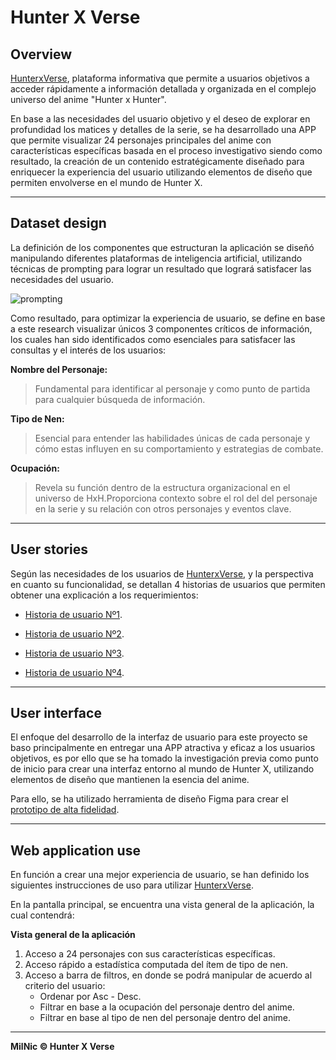 
# Hunter X Verse
## Overview

[HunterxVerse](http://localhost:3000), plataforma informativa que permite a usuarios objetivos a acceder rápidamente a información detallada y organizada en el complejo universo del anime "Hunter x Hunter".

En base a las necesidades del usuario objetivo y el deseo de explorar en profundidad los matices y detalles de la serie, se ha desarrollado una APP que permite visualizar 24 personajes principales del anime con características específicas basada en el proceso investigativo siendo como resultado, la creación de un contenido estratégicamente diseñado para enriquecer la experiencia del usuario utilizando elementos de diseño que permiten envolverse en el mundo de Hunter X.

***

## Dataset design

La definición de los componentes que estructuran la aplicación se diseñó manipulando diferentes plataformas de inteligencia artificial, utilizando técnicas de prompting para lograr un resultado que logrará satisfacer las necesidades del usuario.

![prompting](https://i.ibb.co/3fpBF99/image.png)

Como resultado, para optimizar la experiencia de usuario, se define en base a este research visualizar únicos 3 componentes críticos de información, los cuales han sido identificados como esenciales para satisfacer las consultas y el interés de los usuarios:

**Nombre del Personaje:**
> Fundamental para identificar al personaje y como punto de partida para cualquier búsqueda de información. 

**Tipo de Nen:**

> Esencial para entender las habilidades únicas de cada personaje y cómo estas influyen en su comportamiento y estrategias de combate.

**Ocupación:**

> Revela su función dentro de la estructura organizacional en el universo de HxH.Proporciona contexto sobre el rol del del personaje en la serie y su relación con otros personajes y eventos clave.


***

## User stories 

Según las necesidades de los usuarios de [HunterxVerse](http://localhost:3000), y la perspectiva en cuanto su funcionalidad, se detallan 4 historias de usuarios que permiten obtener una explicación a los requerimientos:

 
* [Historia de usuario Nº1](https://docs.google.com/document/d/1v2muuZXOKxrelo2yIPBQc5fILdFWjPp1_wbJk3ecUEI/edit).

* [Historia de usuario Nº2](https://docs.google.com/document/d/1rGLcPoCOBL9trLHuwJTy9MUkD6gSU5zsyIuzszQMWNM/edit#heading=h.8w5y5uhmie2a).

* [Historia de usuario Nº3](https://docs.google.com/document/d/11WLqt38r5q2c5ZTzPR82NmNhJ8B3qL5XQbCQd5V6mF4/edit).

* [Historia de usuario Nº4](https://docs.google.com/document/d/12QlJwmcYs10GeZy_1TwMqsRPbyle6XM3DbcfGcA_gNE/edit).

***
## User interface

El enfoque del desarrollo de la interfaz de usuario para este proyecto se baso principalmente en entregar una APP atractiva y eficaz a los usuarios objetivos, es por ello que se ha tomado la investigación previa como punto de inicio para crear una interfaz entorno al mundo de Hunter X, utilizando elementos de diseño  que mantienen la esencia del anime.

Para ello, se ha utilizado herramienta de diseño Figma para crear el [prototipo de alta fidelidad](https://drive.google.com/file/d/1mZESr8XMN2Drju59XUG7YYiPEWFDhVW_/view?usp=sharing).

***
## Web application use
En función a crear una mejor experiencia de usuario, se han definido los siguientes instrucciones de uso para utilizar [HunterxVerse](http://localhost:3000).

En la pantalla principal, se encuentra una vista general de la aplicación, la cual contendrá:

**Vista general de la aplicación**

1.  Acceso a 24 personajes con sus características específicas.
2. Acceso rápido a estadística computada del ítem de tipo de nen.
3. Acceso a barra de filtros, en donde se podrá manipular de acuerdo al criterio del usuario:
    * Ordenar por Asc - Desc. 
    * Filtrar en base a la ocupación del personaje dentro del anime. 
    * Filtrar en base al tipo de nen del personaje dentro del anime. 

***

**MilNic &copy; Hunter X Verse**
